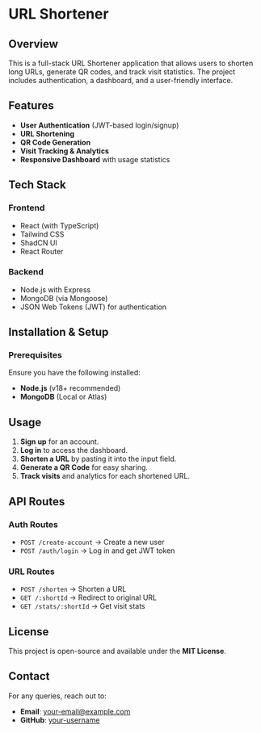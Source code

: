 # URL Shortener

## Overview
This is a full-stack URL Shortener application that allows users to shorten long URLs, generate QR codes, and track visit statistics. The project includes authentication, a dashboard, and a user-friendly interface.

## Features
- **User Authentication** (JWT-based login/signup)
- **URL Shortening**
- **QR Code Generation**
- **Visit Tracking & Analytics**
- **Responsive Dashboard** with usage statistics

## Tech Stack
### Frontend
- React (with TypeScript)
- Tailwind CSS
- ShadCN UI
- React Router

### Backend
- Node.js with Express
- MongoDB (via Mongoose)
- JSON Web Tokens (JWT) for authentication

## Installation & Setup

### Prerequisites
Ensure you have the following installed:
- **Node.js** (v18+ recommended)
- **MongoDB** (Local or Atlas)

## Usage
1. **Sign up** for an account.
2. **Log in** to access the dashboard.
3. **Shorten a URL** by pasting it into the input field.
4. **Generate a QR Code** for easy sharing.
5. **Track visits** and analytics for each shortened URL.

## API Routes
### Auth Routes
- `POST /create-account` → Create a new user
- `POST /auth/login` → Log in and get JWT token

### URL Routes
- `POST /shorten` → Shorten a URL
- `GET /:shortId` → Redirect to original URL
- `GET /stats/:shortId` → Get visit stats

## License
This project is open-source and available under the **MIT License**.

## Contact
For any queries, reach out to:
- **Email**: your-email@example.com
- **GitHub**: [your-username](https://github.com/your-username)

